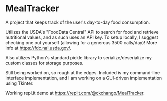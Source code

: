 # MealTracker

A project that keeps track of the user's day-to-day food consumption.

Utilizes the USDA's "FoodData Central" API to search for food and retrieve nutritional values, and as such uses an API key. To setup locally, I suggest checking one out yourself (allowing for a generous 3500 calls/day)! More info at https://fdc.nal.usda.gov/.

Also utilizes Python's standard pickle library to serialize/deserialize my custom classes for storage purposes.

Still being worked on, so rough at the edges. Included is my command-line interface implementation, and I am working on a GUI-driven implementation using Tkinter.

Working repl.it demo at https://replit.com/@ckchango/MealTracker.
